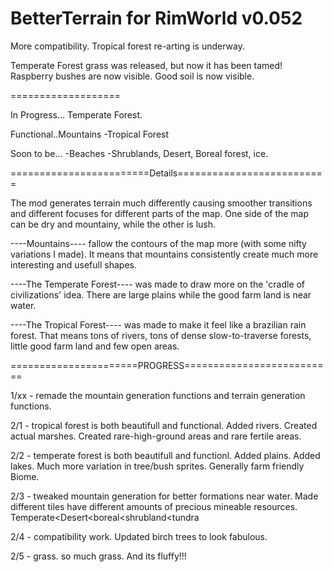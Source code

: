 # BetterTerrain for RimWorld v0.052

More compatibility.
Tropical forest re-arting is underway.

Temperate Forest grass was released, but now it has been tamed!
Raspberry bushes are now visible.
Good soil is now visible.

===================

In Progress... Temperate Forest.

Functional..Mountains -Tropical Forest

Soon to be...
  -Beaches
  -Shrublands, Desert, Boreal forest, ice.

========================Details==========================

The mod generates terrain much differently causing smoother transitions and different focuses for different parts of the map.  One side of the map can be dry and mountainy, while the other is lush.

----Mountains---- fallow the contours of the map more (with some nifty variations I made).  It means that mountains consistently create much more interesting and usefull shapes.

----The Temperate Forest---- was made to draw more on the 'cradle of civilizations' idea.  There are large plains while the good farm land is near water.

----The Tropical Forest---- was made to make it feel like a brazilian rain forest.  That means tons of rivers, tons of dense slow-to-traverse forests, little good farm land and few open areas.


======================PROGRESS==========================

1/xx - remade the mountain generation functions and terrain generation functions.

2/1 - tropical forest is both beautifull and functional.  Added rivers.  Created actual marshes.  Created rare-high-ground areas and rare fertile areas.

2/2 - temperate forest is both beautifull and functionl.  Added plains.  Added lakes.  Much more variation in tree/bush sprites.  Generally farm friendly Biome.

2/3 - tweaked mountain generation for better formations near water.  Made different tiles have different amounts of precious mineable resources.  Temperate<Desert<boreal<shrubland<tundra

2/4 - compatibility work.  Updated birch trees to look fabulous.

2/5 - grass.  so much grass.  And its fluffy!!!
